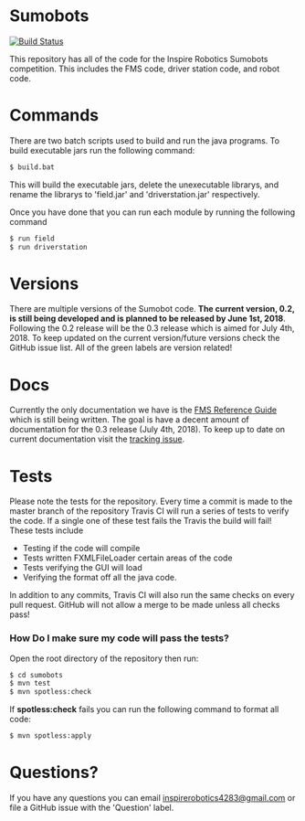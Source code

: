 # Sumobots
[![Build Status](https://travis-ci.org/InspireRobotics/sumobots.svg?branch=master)](https://travis-ci.org/InspireRobotics/sumobots)

This repository has all of the code for the Inspire Robotics Sumobots competition. This includes the FMS code, driver station code, and robot code. 

# Commands
There are two batch scripts used to build and run the java programs.
To build executable jars run the following command:
``` cmd
$ build.bat
```
This will build the executable jars, delete the unexecutable librarys, and rename the librarys to 'field.jar' and 'driverstation.jar' respectively.

Once you have done that you can run each module by running the following command
``` cmd
$ run field
$ run driverstation
```
# Versions
There are multiple versions of the Sumobot code. __The current version, 0.2, is still being developed and is planned to be released by June 1st, 2018__. Following the 0.2 release will be the 0.3 release which is aimed for July 4th, 2018. To keep updated on the current version/future versions check the GitHub issue list. All of the green labels are version related! 

# Docs
Currently the only documentation we have is the [FMS Reference Guide](https://docs.google.com/document/d/1qiZn4luMMmQuMcA1el_nNRmyWFzrsatD_j4kDK5Ss3E/edit?usp=sharing) which is still being written. The goal is have a decent amount of documentation for the 0.3 release (July 4th, 2018). To keep up to date on current documentation visit the [tracking issue](https://github.com/InspireRobotics/sumobots/issues/50).

# Tests
Please note the tests for the repository. Every time a commit is made to the master branch of the repository Travis CI will run a series of tests to verify the code. If a single one of these test fails the Travis the build will fail! These tests include

- Testing if the code will compile
- Tests written FXMLFileLoader certain areas of the code
- Tests verifying the GUI will load 
- Verifying the format off all the java code.



In addition to any commits, Travis CI will also run the same checks on every pull request. GitHub will not allow a merge to be made unless all checks pass!

### How Do I make sure my code will pass the tests?
Open the root directory of the repository then run:

```cmd
$ cd sumobots
$ mvn test
$ mvn spotless:check
```

If __spotless:check__ fails you can run the following command to format all code:
```cmd
$ mvn spotless:apply
```

# Questions?
If you have any questions you can email [inspirerobotics4283@gmail.com](mailto:inspirerobotics4283@gmail.com) or file a GitHub issue with the 'Question' label.
